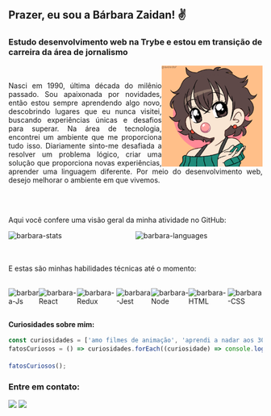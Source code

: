 ## Prazer, eu sou a Bárbara Zaidan! ✌️

### Estudo desenvolvimento web na Trybe e estou em transição de carreira da área de jornalismo
<div>
  <img align="right" height="200em" alt="barbara-avatar" src="./images/avatarBarbara.png">
  <br>
  <p align="justify">
    Nasci em 1990, última década do milênio passado. Sou apaixonada por novidades, então estou sempre aprendendo algo novo, descobrindo lugares que eu nunca visitei, buscando experiências únicas e desafios para superar. 
    Na área de tecnologia, encontrei um ambiente que me proporciona tudo isso. Diariamente sinto-me desafiada a resolver um problema lógico, criar uma solução que proporciona novas experiências, aprender uma linguagem diferente. 
    Por meio do desenvolvimento web, desejo melhorar o ambiente em que vivemos.
  </p>
<div>


<br><br>

Aqui você confere uma visão geral da minha atividade no GitHub:
<div  style="display: flex">
  <img align="center" width="400em" alt="barbara-stats" src="https://github-readme-stats.vercel.app/api?username=barbarazaidan&show_icons=true&theme=jolly">
  <img align="center" width="400em" alt="barbara-languages" src="https://github-readme-stats.vercel.app/api/top-langs/?username=barbarazaidan&layout=compact&theme=jolly">
</div>

<br><br>
E estas são minhas habilidades técnicas até o momento:
<br><br>

<div style="display: flex">
  <img align="center" alt="barbara-Js" src="https://img.shields.io/badge/JavaScript-F7DF1E?style=for-the-badge&logo=javascript&logoColor=black">
  <img align="center" alt="barbara-React" src="https://img.shields.io/badge/React-20232A?style=for-the-badge&logo=react&logoColor=61DAFB">
  <img align="center" alt="barbara-Redux" src="https://img.shields.io/badge/Redux-593D88?style=for-the-badge&logo=redux&logoColor=white">
   <img align="center" alt="barbara-Jest" src="https://img.shields.io/badge/Jest-323330?style=for-the-badge&logo=Jest&logoColor=white">
  <img align="center" alt="barbara-Node" src="https://img.shields.io/badge/Node.js-43853D?style=for-the-badge&logo=node.js&logoColor=white">
  <img align="center" alt="barbara-HTML" src="https://img.shields.io/badge/HTML5-E34F26?style=for-the-badge&logo=html5&logoColor=white">
  <img align="center" alt="barbara-CSS" src="https://img.shields.io/badge/CSS3-1572B6?style=for-the-badge&logo=css3&logoColor=white">
</div>

##

**Curiosidades sobre mim:**

```javascript
const curiosidades = ['amo filmes de animação', 'aprendi a nadar aos 30 anos', 'quero participar de uma maratona aquática', 'sou mãe de gato', 'a Família Adams me dá medo']
fatosCuriosos = () => curiosidades.forEach((curiosidade) => console.log(curiosidade));

fatosCuriosos();
```
### Entre em contato:
<div> 
   <a href="https://www.linkedin.com/in/barbara-valdez-zaidan/" target="_blank"><img src="https://img.shields.io/badge/LinkedIn-0077B5?style=for-the-badge&logo=linkedin&logoColor=white" target="_blank"></a> 
  <a href = "mailto:babivaldez@gmail.com"><img src="https://img.shields.io/badge/Gmail-D14836?style=for-the-badge&logo=gmail&logoColor=white" target="_blank"></a>
  
</div>


